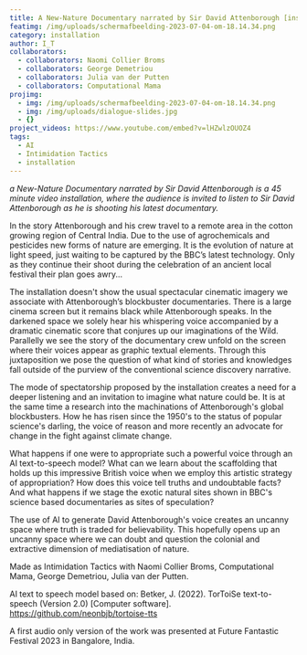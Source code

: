 ```yaml
---
title: A New-Nature Documentary narrated by Sir David Attenborough [installation]
featimg: /img/uploads/scherm­afbeelding-2023-07-04-om-18.14.34.png
category: installation
author: I_T
collaborators:
  - collaborators: Naomi Collier Broms
  - collaborators: George Demetriou
  - collaborators: Julia van der Putten
  - collaborators: Computational Mama
projimg:
  - img: /img/uploads/scherm­afbeelding-2023-07-04-om-18.14.34.png
  - img: /img/uploads/dialogue-slides.jpg
  - {}
project_videos: https://www.youtube.com/embed?v=lHZwlzOUOZ4
tags:
  - AI
  - Intimidation Tactics
  - installation
---
```

*a New-Nature Documentary narrated by Sir David Attenborough is a 45 minute video installation, where the audience is invited to listen to Sir David Attenborough as he is shooting his latest documentary.* 

In the story Attenborough and his crew travel to a remote area in the cotton growing region of Central India. Due to the use of agrochemicals and pesticides new forms of nature are emerging. It is the evolution of nature at light speed, just waiting to be captured by the BBC’s latest technology. Only as they continue their shoot during the celebration of an ancient local festival their plan goes awry... 

The installation doesn't show the usual spectacular cinematic imagery we associate with Attenborough’s blockbuster documentaries. There is a large cinema screen but it remains black while Attenborough speaks. In the darkened space we solely hear his whispering voice accompanied by a dramatic cinematic score that conjures up our imaginations of the Wild. Parallelly we see the story of the documentary crew unfold on the screen where their voices appear as graphic textual elements. Through this juxtaposition we pose the question of what kind of stories and knowledges fall outside of the purview of the conventional science discovery narrative.

The mode of spectatorship proposed by the installation creates a need for a deeper listening and an invitation to imagine what nature could be. It is at the same time a research into the machinations of Attenborough's global blockbusters. How he has risen since the 1950's to the status of popular science's darling, the voice of reason and more recently an advocate for change in the fight against climate change. 

What happens if one were to appropriate such a powerful voice through an AI text-to-speech model? What can we learn about the scaffolding that holds up this impressive British voice when we employ this artistic strategy of appropriation? How does this voice tell truths and undoubtable facts? A﻿nd what happens if we stage the exotic natural sites shown in BBC's science based documentaries as sites of speculation? 

The use of AI to generate David Attenborough's voice creates an uncanny space where truth is traded for believability. This hopefully opens up an uncanny space where we can doubt and question the colonial and extractive dimension of mediatisation of nature. 

Made as Intimidation Tactics with Naomi Collier Broms, Computational Mama, George Demetriou, Julia van der Putten. 

A﻿I text to speech model based on: Betker, J. (2022). TorToiSe text-to-speech (Version 2.0) \[Computer software]. https://github.com/neonbjb/tortoise-tts

A﻿ first audio only version of the work was presented at Future Fantastic Festival 2023 in Bangalore, India.